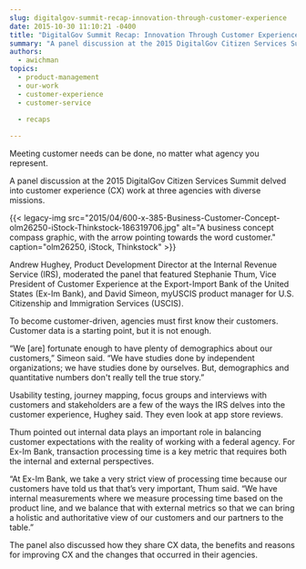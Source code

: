 ```yaml
---
slug: digitalgov-summit-recap-innovation-through-customer-experience
date: 2015-10-30 11:10:21 -0400
title: "DigitalGov Summit Recap: Innovation Through Customer Experience"
summary: "A panel discussion at the 2015 DigitalGov Citizen Services Summit delved into customer experience (CX) work at three agencies with diverse missions."
authors:
  - awichman
topics:
  - product-management
  - our-work
  - customer-experience
  - customer-service
  
  - recaps

---
```


Meeting customer needs can be done, no matter what agency you represent.

A panel discussion at the 2015 DigitalGov Citizen Services Summit delved into customer experience (CX) work at three agencies with diverse missions.

{{< legacy-img src="2015/04/600-x-385-Business-Customer-Concept-olm26250-iStock-Thinkstock-186319706.jpg" alt="A business concept compass graphic, with the arrow pointing towards the word customer." caption="olm26250, iStock, Thinkstock" >}}

Andrew Hughey, Product Development Director at the Internal Revenue Service (IRS), moderated the panel that featured Stephanie Thum, Vice President of Customer Experience at the Export-Import Bank of the United States (Ex-Im Bank), and David Simeon, myUSCIS product manager for U.S. Citizenship and Immigration Services (USCIS).

To become customer-driven, agencies must first know their customers. Customer data is a starting point, but it is not enough.

“We [are] fortunate enough to have plenty of demographics about our customers,” Simeon said. “We have studies done by independent organizations; we have studies done by ourselves. But, demographics and quantitative numbers don't really tell the true story.”

Usability testing, journey mapping, focus groups and interviews with customers and stakeholders are a few of the ways the IRS delves into the customer experience, Hughey said. They even look at app store reviews.

Thum pointed out internal data plays an important role in balancing customer expectations with the reality of working with a federal agency. For Ex-Im Bank, transaction processing time is a key metric that requires both the internal and external perspectives.

“At Ex-Im Bank, we take a very strict view of processing time because our customers have told us that that&#8217;s very important, Thum said. “We have internal measurements where we measure processing time based on the product line, and we balance that with external metrics so that we can bring a holistic and authoritative view of our customers and our partners to the table.”

The panel also discussed how they share CX data, the benefits and reasons for improving CX and the changes that occurred in their agencies.
